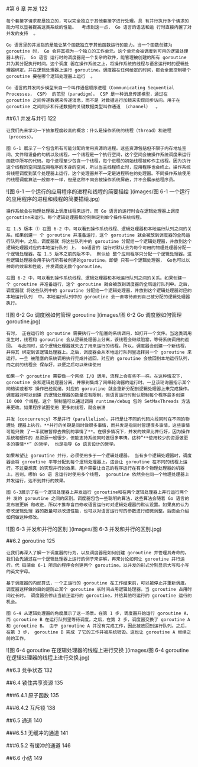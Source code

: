 



#第 6 章 并发 122 

	每个套接字请求都是独立的，可以完全独立于其他套接字进行处理。具 有并行执行多个请求的能力可以显著提高这类系统的性能。  考虑到这一点， Go 语言的语法和运 行时直接内置了对并发的支持  。

	Go 语言里的并发指的是能让某个函数独立于其他函数运行的能力。当一个函数创建为 goroutine 时， Go 会将其视为一个独立的工作单元。这个单元会被调度到可用的逻辑处理器上执行。 Go 语言 运行时的调度器是一个复杂的软件，能管理被创建的所有 goroutine 并为其分配执行时间。这个调度 器在操作系统之上，将操作系统的线程与语言运行时的逻辑处理器绑定，并在逻辑处理器上运行 goroutine。调度器在任何给定的时间，都会全面控制哪个 goroutine 要在哪个逻辑处理器上运行  。

	Go 语言的并发同步模型来自一个叫作通信顺序进程（Communicating Sequential Processes， CSP） 的范型（paradigm）。 CSP 是一种消息传递模型，通过在 goroutine 之间传递数据来传递消息，而不是 对数据进行加锁来实现同步访问。用于在 goroutine 之间同步和传递数据的关键数据类型叫作通道 （channel）  。

##6.1 并发与并行 122 

	让我们先来学习一下抽象程度较高的概念：什么是操作系统的线程（thread）和进程（process）。

  	图 6-1 展示了一个包含所有可能分配的常用资源的进程。这些资源包括但不限于内存地址空 间、文件和设备的句柄以及线程。一个线程是一个执行空间，这个空间会被操作系统调度来运行 函数中所写的代码。每个进程至少包含一个线程，每个进程的初始线程被称作主线程。因为执行 这个线程的空间是应用程序的本身的空间，所以当主线程终止时，应用程序也会终止。操作系统 将线程调度到某个处理器上运行，这个处理器并不一定是进程所在的处理器。不同操作系统使用 的线程调度算法一般都不一样，但是这种不同会被操作系统屏蔽，并不会展示给程序员。  

![图 6-1 一个运行的应用程序的进程和线程的简要描绘  ](images/图 6-1 一个运行的应用程序的进程和线程的简要描绘.jpg)

	操作系统会在物理处理器上调度线程来运行，而 Go 语言的运行时会在逻辑处理器上调度 goroutine来运行。每个逻辑处理器都分别绑定到单个操作系统线程。  

	在 1.5 版本 ① 在图 6-2 中，可以看到操作系统线程、逻辑处理器和本地运行队列之间的关系。如果创建一 个 goroutine 并准备运行，这个 goroutine 就会被放到调度器的全局运行队列中。之后，调度器就 将这些队列中的 goroutine 分配给一个逻辑处理器，并放到这个逻辑处理器对应的本地运行队列 上， Go语言的 运行时默认会为每个可用的物理处理器分配一个逻辑处理器。在 1.5 版本之前的版本中， 默认给 整个应用程序只分配一个逻辑处理器。这些逻辑处理器会用于执行所有被创建的goroutine。即便 只有一个逻辑处理器， Go也可以以神奇的效率和性能，并发调度无数个goroutine。  

	在图 6-2 中，可以看到操作系统线程、逻辑处理器和本地运行队列之间的关系。如果创建一 个 goroutine 并准备运行，这个 goroutine 就会被放到调度器的全局运行队列中。之后，调度器就 将这些队列中的 goroutine 分配给一个逻辑处理器，并放到这个逻辑处理器对应的本地运行队列  中。本地运行队列中的 goroutine 会一直等待直到自己被分配的逻辑处理器执行。  

![图 6-2 Go 调度器如何管理 goroutine  ](images/图 6-2 Go 调度器如何管理 goroutine.jpg)

	有时， 正在运行的 goroutine 需要执行一个阻塞的系统调用，如打开一个文件。当这类调用 发生时，线程和 goroutine 会从逻辑处理器上分离，该线程会继续阻塞，等待系统调用的返回。 与此同时，这个逻辑处理器就失去了用来运行的线程。所以，调度器会创建一个新线程，并将其 绑定到该逻辑处理器上。之后，调度器会从本地运行队列里选择另一个 goroutine 来运行。一旦 被阻塞的系统调用执行完成并返回，对应的 goroutine 会放回到本地运行队列，而之前的线程会 保存好，以便之后可以继续使用  

	如果一个 goroutine 需要做一个网络 I/O 调用，流程上会有些不一样。在这种情况下，goroutine 会和逻辑处理器分离，并移到集成了网络轮询器的运行时。一旦该轮询器指示某个网络读或者写 操作已经就绪，对应的 goroutine 就会重新分配到逻辑处理器上来完成操作。调度器对可以创建 的逻辑处理器的数量没有限制，但语言运行时默认限制每个程序最多创建 10 000 个线程。这个 限制值可以通过调用 runtime/debug 包的 SetMaxThreads 方法来更改。如果程序试图使用 更多的线程，就会崩溃  

	并发（concurrency）不是并行（parallelism）。并行是让不同的代码片段同时在不同的物理处 理器上执行。**并行的关键是同时做很多事情，而并发是指同时管理很多事情，这些事情可能只做 了一半就被暂停去做别的事情了**。在很多情况下，并发的效果比并行好，因为操作系统和硬件的 总资源一般很少，但能支持系统同时做很多事情。这种“**使用较少的资源做更多的事情**” 的哲学， 也是指导 Go 语言设计的哲学。  

	如果希望让 goroutine 并行，必须使用多于一个逻辑处理器。 当有多个逻辑处理器时，调度器会将 goroutine 平等分配到每个逻辑处理器上。这会让 goroutine 在不同的线程上运行。不过要想真 的实现并行的效果，用户需要让自己的程序运行在有多个物理处理器的机器上。否则，哪怕 Go 语 言运行时使用多个线程， goroutine 依然会在同一个物理处理器上并发运行，达不到并行的效果。    

	图 6-3展示了在一个逻辑处理器上并发运行 goroutine和在两个逻辑处理器上并行运行两个并 发的 goroutine 之间的区别。调度器包含一些聪明的算法，这些算法会随着 Go 语言的发布被更新 和改进，所以不推荐盲目修改语言运行时对逻辑处理器的默认设置。如果真的认为修改逻辑处理 器的数量可以改进性能，也可以对语言运行时的参数进行细微调整。后面会介绍如何做这种修改。  

![图 6-3 并发和并行的区别  ](images/图 6-3 并发和并行的区别.jpg)







##6.2 goroutine 125

	让我们再深入了解一下调度器的行为，以及调度器是如何创建 goroutine 并管理其寿命的。 我们会先通过在一个逻辑处理器上运行的例子来讲解，再来讨论如何让 goroutine 并行运行。代 码清单 6-1 所示的程序会创建两个 goroutine，以并发的形式分别显示大写和小写的英文字母。  

	基于调度器的内部算法，一个正运行的 goroutine 在工作结束前，可以被停止并重新调度。  调度器这样做的目的是防止某个 goroutine 长时间占用逻辑处理器。当 goroutine 占用时间过长时， 调度器会停止当前正运行的 goroutine，并给其他可运行的 goroutine 运行的机会。  

	图 6-4 从逻辑处理器的角度展示了这一场景。在第 1 步，调度器开始运行 goroutine A，而 goroutine B 在运行队列里等待调度。之后，在第 2 步，调度器交换了 goroutine A 和 goroutine B。 由于 goroutine A 并没有完成工作，因此被放回到运行队列。之后，在第 3 步， goroutine B 完成 了它的工作并被系统销毁。这也让 goroutine A 继续之前的工作。  

![图 6-4 goroutine 在逻辑处理器的线程上进行交换  ](images/图 6-4 goroutine 在逻辑处理器的线程上进行交换.jpg)







##6.3 竞争状态 132



##6.4 锁住共享资源 135 

###6.4.1 原子函数 135 

###6.4.2 互斥锁 138 

##6.5 通道 140 

###6.5.1 无缓冲的通道 141 

###6.5.2 有缓冲的通道 146 

##6.6 小结 149  
